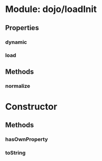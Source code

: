 # Module: dojo/loadInit

## Properties

### dynamic


### load


## Methods

### normalize


# Constructor

## Methods

### hasOwnProperty


### toString


